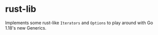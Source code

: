 # rust-lib

Implements some rust-like `Iterators` and `Options` to play around with Go 1.18's new Generics.
